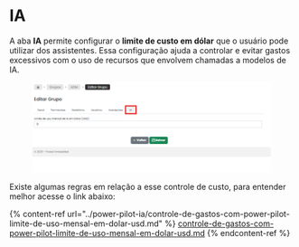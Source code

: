 # IA

A aba **IA** permite configurar o **limite de custo em dólar** que o usuário pode utilizar dos assistentes. Essa configuração ajuda a controlar e evitar gastos excessivos com o uso de recursos que envolvem chamadas a modelos de IA.

<figure><img src="../../.gitbook/assets/ia grupo.png" alt=""><figcaption></figcaption></figure>

Existe algumas regras em relação a esse controle de custo, para entender melhor acesse o link abaixo:

{% content-ref url="../power-pilot-ia/controle-de-gastos-com-power-pilot-limite-de-uso-mensal-em-dolar-usd.md" %}
[controle-de-gastos-com-power-pilot-limite-de-uso-mensal-em-dolar-usd.md](../power-pilot-ia/controle-de-gastos-com-power-pilot-limite-de-uso-mensal-em-dolar-usd.md)
{% endcontent-ref %}
